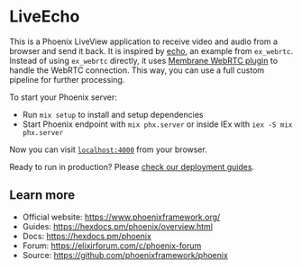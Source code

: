 # LiveEcho

This is a Phoenix LiveView application to receive video and audio from a browser
and send it back.  It is inspired by
[echo](https://github.com/elixir-webrtc/ex_webrtc/tree/master/examples/echo), an
example from `ex_webrtc`.  Instead of using `ex_webrtc` directly, it uses
[Membrane WebRTC
plugin](https://membraneframework.org/plugins/membrane_webrtc_plugin/overview.html)
to handle the WebRTC connection.  This way, you can use a full custom pipeline
for further processing.

To start your Phoenix server:

* Run `mix setup` to install and setup dependencies
* Start Phoenix endpoint with `mix phx.server` or inside IEx with `iex -S mix phx.server`

Now you can visit [`localhost:4000`](http://localhost:4000) from your browser.

Ready to run in production? Please [check our deployment guides](https://hexdocs.pm/phoenix/deployment.html).

## Learn more

* Official website: <https://www.phoenixframework.org/>
* Guides: <https://hexdocs.pm/phoenix/overview.html>
* Docs: <https://hexdocs.pm/phoenix>
* Forum: <https://elixirforum.com/c/phoenix-forum>
* Source: <https://github.com/phoenixframework/phoenix>
